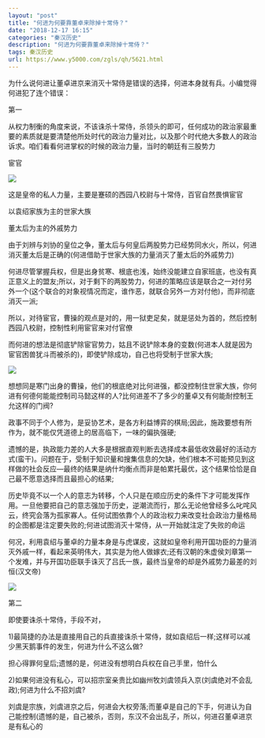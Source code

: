 ```yaml
---
layout: "post"
title: "何进为何要靠董卓来除掉十常侍？"
date: "2018-12-17 16:15"
categories: "秦汉历史"
description: "何进为何要靠董卓来除掉十常侍？"
tags: 秦汉历史
url: https://www.y5000.com/zgls/qh/5621.html
---
```






为什么说何进让董卓进京来消灭十常侍是错误的选择，何进本身就有兵。小编觉得何进犯了连个错误：

第一

从权力制衡的角度来说，不该诛杀十常侍，杀领头的即可，任何成功的政治家最重要的素质就是要清楚他所处时代的政治力量对比，以及那个时代绝大多数人的政治诉求。咱们看看何进掌权的时候的政治力量，当时的朝廷有三股势力

宦官

![](https://img.y5000.com/uploads/allimg/161123/094354J36-0.jpg)

这是皇帝的私人力量，主要是蹇硕的西园八校尉与十常侍，百官自然畏惧宦官

以袁绍家族为主的世家大族

董太后为主的外戚势力

由于刘辨与刘协的皇位之争，董太后与何皇后两股势力已经势同水火，所以，何进消灭董太后是正确的(何进借助于世家大族的力量消灭了董太后的外戚势力)

何进尽管掌握兵权，但是出身贫寒、根底也浅，始终没能建立自家班底，也没有真正意义上的盟友;所以，对于剩下的两股势力，何进的策略应该是联合之一对付另外一个(这个联合的对象视情况而定，谁作恶，就联合另外一方对付他)，而非彻底消灭一派;

所以，对待宦官，曹操的观点是对的，用一狱吏足矣，就是惩处为首的，然后控制西园八校尉，控制性利用宦官来对付官僚

而何进的想法是彻底铲除宦官势力，姑且不说铲除本身的变数(何进本人就是因为宦官困兽犹斗而被杀的)，即使铲除成功，自己也将受制于世家大族;

![](https://img.y5000.com/uploads/allimg/161123/0943541F3-1.jpg)

想想同是寒门出身的曹操，他们的根底绝对比何进强，都没控制住世家大族，你何进有何德何能能控制司马懿这样的人?比何进差不了多少的董卓又有何能耐控制王允这样的门阀?

政事不同于个人修为，是妥协艺术，是各方利益博弈的棋局;因此，施政要想有所作为，就不能仅凭道德上的居高临下，一味的偏执强硬;

遗憾的是，执政能力差的人大多是根据直观判断去选择成本最低收效最好的活动方式(蛮干)。问题在于，受制于知识量和搜集信息的欠缺，他们根本不可能预见到这样做的社会反应—最终的结果是纳什均衡点而非是帕累托最优，这个结果恰恰是自己最不愿意选择而且最担心的结果;

历史毕竟不以一个人的意志为转移，个人只是在顺应历史的条件下才可能发挥作用。一旦他要把自己的意志强加于历史，逆潮流而行，那么无论他曾经多么叱咤风云，终究会落为孤家寡人。任何试图依靠个人的政治权力来改变社会政治力量格局的企图都是注定要失败的;何进试图消灭十常侍，从一开始就注定了失败的命运

何况，利用袁绍与董卓的力量本身是与虎谋皮，这就如皇帝利用开国功臣的力量消灭外戚一样，看起来英明伟大，其实是为他人做嫁衣;还有汉朝的朱虚侯刘章第一个发难，并与开国功臣联手诛灭了吕氏一族，最终当皇帝的却是外戚势力最差的刘恒(汉文帝)

![](https://img.y5000.com/uploads/allimg/161123/0943541O7-2.jpg)

第二

即使要诛杀十常侍，手段不对，

1)最简捷的办法是直接用自己的兵直接诛杀十常侍，就如袁绍后一样;这样可以减少黑天鹅事件的发生，何进为什么不这么做?

担心得罪何皇后;遗憾的是，何进没有想明白兵权在自己手里，怕什么

2)如果何进没有私心，可以招宗室亲贵比如幽州牧刘虞领兵入京(刘虞绝对不会乱政);何进为什么不招刘虞?

刘虞是宗族，刘虞进京之后，何进会大权旁落;而董卓是自己的下手，何进认为自己能控制(遗憾的是，自己被杀，否则，东汉不会出乱子，所以，何进召董卓进京是有私心的

